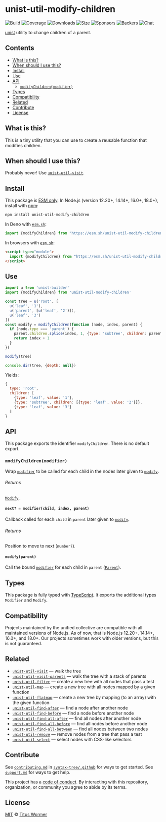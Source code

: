 # unist-util-modify-children

[![Build][build-badge]][build]
[![Coverage][coverage-badge]][coverage]
[![Downloads][downloads-badge]][downloads]
[![Size][size-badge]][size]
[![Sponsors][sponsors-badge]][collective]
[![Backers][backers-badge]][collective]
[![Chat][chat-badge]][chat]

[unist][] utility to change children of a parent.

## Contents

*   [What is this?](#what-is-this)
*   [When should I use this?](#when-should-i-use-this)
*   [Install](#install)
*   [Use](#use)
*   [API](#api)
    *   [`modifyChildren(modifier)`](#modifychildrenmodifier)
*   [Types](#types)
*   [Compatibility](#compatibility)
*   [Related](#related)
*   [Contribute](#contribute)
*   [License](#license)

## What is this?

This is a tiny utility that you can use to create a reusable function that
modifies children.

## When should I use this?

Probably never!
Use [`unist-util-visit`][unist-util-visit].

## Install

This package is [ESM only][esm].
In Node.js (version 12.20+, 14.14+, 16.0+, 18.0+), install with [npm][]:

```sh
npm install unist-util-modify-children
```

In Deno with [`esm.sh`][esmsh]:

```js
import {modifyChildren} from "https://esm.sh/unist-util-modify-children@3"
```

In browsers with [`esm.sh`][esmsh]:

```html
<script type="module">
  import {modifyChildren} from "https://esm.sh/unist-util-modify-children@3?bundle"
</script>
```

## Use

```js
import u from 'unist-builder'
import {modifyChildren} from 'unist-util-modify-children'

const tree = u('root', [
  u('leaf', '1'),
  u('parent', [u('leaf', '2')]),
  u('leaf', '3')
])
const modify = modifyChildren(function (node, index, parent) {
  if (node.type === 'parent') {
    parent.children.splice(index, 1, {type: 'subtree', children: parent.children})
    return index + 1
  }
})

modify(tree)

console.dir(tree, {depth: null})
```

Yields:

```js
{
  type: 'root',
  children: [
    {type: 'leaf', value: '1'},
    {type: 'subtree', children: [{type: 'leaf', value: '2'}]},
    {type: 'leaf', value: '3'}
  ]
}
```

## API

This package exports the identifier `modifyChildren`.
There is no default export.

### `modifyChildren(modifier)`

Wrap [`modifier`][modifier] to be called for each child in the nodes later given
to [`modify`][modify].

###### Returns

[`Modify`][modify].

#### `next? = modifier(child, index, parent)`

Callback called for each `child` in `parent` later given to [`modify`][modify].

###### Returns

Position to move to next (`number?`).

#### `modify(parent)`

Call the bound [`modifier`][modifier] for each child in `parent`
([`Parent`][parent]).

## Types

This package is fully typed with [TypeScript][].
It exports the additional types `Modifier` and `Modify`.

## Compatibility

Projects maintained by the unified collective are compatible with all maintained
versions of Node.js.
As of now, that is Node.js 12.20+, 14.14+, 16.0+, and 18.0+.
Our projects sometimes work with older versions, but this is not guaranteed.

## Related

*   [`unist-util-visit`](https://github.com/syntax-tree/unist-util-visit)
    — walk the tree
*   [`unist-util-visit-parents`](https://github.com/syntax-tree/unist-util-visit-parents)
    — walk the tree with a stack of parents
*   [`unist-util-filter`](https://github.com/syntax-tree/unist-util-filter)
    — create a new tree with all nodes that pass a test
*   [`unist-util-map`](https://github.com/syntax-tree/unist-util-map)
    — create a new tree with all nodes mapped by a given function
*   [`unist-util-flatmap`](https://gitlab.com/staltz/unist-util-flatmap)
    — create a new tree by mapping (to an array) with the given function
*   [`unist-util-find-after`](https://github.com/syntax-tree/unist-util-find-after)
    — find a node after another node
*   [`unist-util-find-before`](https://github.com/syntax-tree/unist-util-find-before)
    — find a node before another node
*   [`unist-util-find-all-after`](https://github.com/syntax-tree/unist-util-find-all-after)
    — find all nodes after another node
*   [`unist-util-find-all-before`](https://github.com/syntax-tree/unist-util-find-all-before)
    — find all nodes before another node
*   [`unist-util-find-all-between`](https://github.com/mrzmmr/unist-util-find-all-between)
    — find all nodes between two nodes
*   [`unist-util-remove`](https://github.com/syntax-tree/unist-util-remove)
    — remove nodes from a tree that pass a test
*   [`unist-util-select`](https://github.com/syntax-tree/unist-util-select)
    — select nodes with CSS-like selectors

## Contribute

See [`contributing.md`][contributing] in [`syntax-tree/.github`][health] for
ways to get started.
See [`support.md`][support] for ways to get help.

This project has a [code of conduct][coc].
By interacting with this repository, organization, or community you agree to
abide by its terms.

## License

[MIT][license] © [Titus Wormer][author]

<!-- Definitions -->

[build-badge]: https://github.com/syntax-tree/unist-util-modify-children/workflows/main/badge.svg

[build]: https://github.com/syntax-tree/unist-util-modify-children/actions

[coverage-badge]: https://img.shields.io/codecov/c/github/syntax-tree/unist-util-modify-children.svg

[coverage]: https://codecov.io/github/syntax-tree/unist-util-modify-children

[downloads-badge]: https://img.shields.io/npm/dm/unist-util-modify-children.svg

[downloads]: https://www.npmjs.com/package/unist-util-modify-children

[size-badge]: https://img.shields.io/bundlephobia/minzip/unist-util-modify-children.svg

[size]: https://bundlephobia.com/result?p=unist-util-modify-children

[sponsors-badge]: https://opencollective.com/unified/sponsors/badge.svg

[backers-badge]: https://opencollective.com/unified/backers/badge.svg

[collective]: https://opencollective.com/unified

[chat-badge]: https://img.shields.io/badge/chat-discussions-success.svg

[chat]: https://github.com/syntax-tree/unist/discussions

[npm]: https://docs.npmjs.com/cli/install

[esm]: https://gist.github.com/sindresorhus/a39789f98801d908bbc7ff3ecc99d99c

[esmsh]: https://esm.sh

[typescript]: https://www.typescriptlang.org

[license]: license

[author]: https://wooorm.com

[health]: https://github.com/syntax-tree/.github

[contributing]: https://github.com/syntax-tree/.github/blob/main/contributing.md

[support]: https://github.com/syntax-tree/.github/blob/main/support.md

[coc]: https://github.com/syntax-tree/.github/blob/main/code-of-conduct.md

[modifier]: #next--modifierchild-index-parent

[modify]: #modifyparent

[unist]: https://github.com/syntax-tree/unist

[parent]: https://github.com/syntax-tree/unist#parent

[unist-util-visit]: https://github.com/syntax-tree/unist-util-visit
